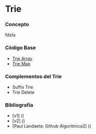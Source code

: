 # Trie

### Concepto 
fdsfa

### Código Base
- [Trie Array]()
- [Trie Map]()

### Complementos del Trie
- Suffix Trie
- Trie Delete

### Bibliografía
- [v1] ()
- [v2] ()
- [Paul Landaeta: Github Algorítmica2] ()
